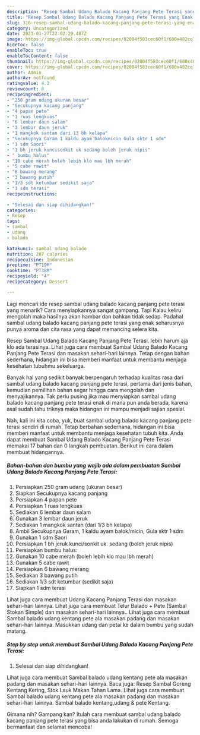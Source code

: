 ```yaml
---
description: "Resep Sambal Udang Balado Kacang Panjang Pete Terasi yang Enak Banget"
title: "Resep Sambal Udang Balado Kacang Panjang Pete Terasi yang Enak Banget"
slug: 316-resep-sambal-udang-balado-kacang-panjang-pete-terasi-yang-enak-banget
category: Uncategorized
date: 2023-01-27T22:02:29.487Z
image: https://img-global.cpcdn.com/recipes/02004f583cec60f1/680x482cq70/sambal-udang-balado-kacang-panjang-pete-terasi-foto-resep-utama.jpg
hideToc: false
enableToc: true
enableTocContent: false
thumbnail: https://img-global.cpcdn.com/recipes/02004f583cec60f1/680x482cq70/sambal-udang-balado-kacang-panjang-pete-terasi-foto-resep-utama.jpg
cover: https://img-global.cpcdn.com/recipes/02004f583cec60f1/680x482cq70/sambal-udang-balado-kacang-panjang-pete-terasi-foto-resep-utama.jpg
author: Admin
authorAv: notfound
ratingvalue: 4.3
reviewcount: 8
recipeingredient:
- "250 gram udang ukuran besar"
- "Secukupnya kacang panjang"
- "4 papan pete"
- "1 ruas lengkuas"
- "6 lembar daun salam"
- "3 lembar daun jeruk"
- "1 mangkok santan dari 13 bh kelapa"
- "Secukupnya Garam 1 kaldu ayam balokmicin Gula sktr 1 sdm"
- "1 sdm Saori"
- "1 bh jeruk kuncisonkit uk sedang boleh jeruk nipis"
- " bumbu halus"
- "10 cabe merah boleh lebih klo mau lbh merah"
- "5 cabe rawit"
- "6 bawang merang"
- "3 bawang putih"
- "1/3 sdt ketumbar sedikit saja"
- "1 sdm terasi"
recipeinstructions:

- "Selesai dan siap dihidangkan!"
categories:
- Resep
tags:
- sambal
- udang
- balado

katakunci: sambal udang balado 
nutrition: 287 calories
recipecuisine: Indonesian
preptime: "PT19M"
cooktime: "PT38M"
recipeyield: "4"
recipecategory: Dessert

---
```



Lagi mencari ide resep sambal udang balado kacang panjang pete terasi yang menarik? Cara menyiapkannya sangat gampang. Tapi Kalau keliru mengolah maka hasilnya akan hambar dan bahkan tidak sedap. Padahal sambal udang balado kacang panjang pete terasi yang enak seharusnya punya aroma dan cita rasa yang dapat memancing selera kita.


Resep Sambal Udang Balado Kacang Panjang Pete Terasi. lebih harum aja klo ada terasinya. Lihat juga cara membuat Sambal Udang Balado Kacang Panjang Pete Terasi dan masakan sehari-hari lainnya. Tetap dengan bahan sederhana, hidangan ini bisa memberi manfaat untuk membantu menjaga kesehatan tubuhmu sekeluarga.

Banyak hal yang sedikit banyak berpengaruh terhadap kualitas rasa dari sambal udang balado kacang panjang pete terasi, pertama dari jenis bahan, kemudian pemilihan bahan segar hingga cara mengolah dan menyajikannya. Tak perlu pusing jika mau menyiapkan sambal udang balado kacang panjang pete terasi enak di mana pun anda berada, karena asal sudah tahu triknya maka hidangan ini mampu menjadi sajian spesial.


Nah, kali ini kita coba, yuk, buat sambal udang balado kacang panjang pete terasi sendiri di rumah. Tetap berbahan sederhana, hidangan ini bisa memberi manfaat untuk membantu menjaga kesehatan tubuh kita. Anda dapat membuat Sambal Udang Balado Kacang Panjang Pete Terasi memakai 17 bahan dan 0 langkah pembuatan. Berikut ini cara dalam membuat hidangannya.

<!--inarticleads1-->

##### Bahan-bahan dan bumbu yang wajib ada dalam pembuatan Sambal Udang Balado Kacang Panjang Pete Terasi:

1. Persiapkan 250 gram udang (ukuran besar)
1. Siapkan Secukupnya kacang panjang
1. Persiapkan 4 papan pete
1. Persiapkan 1 ruas lengkuas
1. Sediakan 6 lembar daun salam
1. Gunakan 3 lembar daun jeruk
1. Sediakan 1 mangkok santan (dari 1/3 bh kelapa)
1. Ambil Secukupnya Garam, 1 kaldu ayam balok/micin, Gula sktr 1 sdm
1. Gunakan 1 sdm Saori
1. Persiapkan 1 bh jeruk kunci/sonkit uk. sedang (boleh jeruk nipis)
1. Persiapkan  bumbu halus:
1. Gunakan 10 cabe merah (boleh lebih klo mau lbh merah)
1. Gunakan 5 cabe rawit
1. Persiapkan 6 bawang merang
1. Sediakan 3 bawang putih
1. Sediakan 1/3 sdt ketumbar (sedikit saja)
1. Siapkan 1 sdm terasi


Lihat juga cara membuat Udang Kacang Panjang Terasi dan masakan sehari-hari lainnya. Lihat juga cara membuat Telur Balado + Pete (Sambal Stokan Simple) dan masakan sehari-hari lainnya.. Lihat juga cara membuat Sambal balado udang kentang pete ala masakan padang dan masakan sehari-hari lainnya. Masukkan udang dan petai ke dalam bumbu yang sudah matang. 

<!--inarticleads2-->

##### Step by step untuk membuat Sambal Udang Balado Kacang Panjang Pete Terasi:


1. Selesai dan siap dihidangkan!

Lihat juga cara membuat Sambal balado udang kentang pete ala masakan padang dan masakan sehari-hari lainnya. Baca juga: Resep Sambal Goreng Kentang Kering, Stok Lauk Makan Tahan Lama. Lihat juga cara membuat Sambal balado udang kentang pete ala masakan padang dan masakan sehari-hari lainnya. Sambal balado kentang,udang &amp; pete Kentang. 

Gimana nih? Gampang kan? Itulah cara membuat sambal udang balado kacang panjang pete terasi yang bisa anda lakukan di rumah. Semoga bermanfaat dan selamat mencoba!
